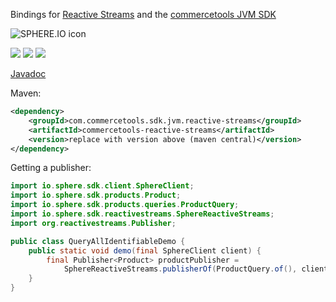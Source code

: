 Bindings for <a href="https://github.com/reactive-streams/reactive-streams-jvm" target="_blank">Reactive Streams</a> and the <a href="https://github.com/sphereio/sphere-jvm-sdk">commercetools JVM SDK</a>

![SPHERE.IO icon](https://admin.sphere.io/assets/images/sphere_logo_rgb_long.png)

[![][travis img]][travis]
[![][maven img]][maven]
[![][license img]][license]

[Javadoc](http://sphereio.github.io/commercetools-jvm-sdk-reactive-streams-add-ons/)



Maven:

```xml
<dependency>
    <groupId>com.commercetools.sdk.jvm.reactive-streams</groupId>
    <artifactId>commercetools-reactive-streams</artifactId>
    <version>replace with version above (maven central)</version>
</dependency>
```

Getting a publisher:

```java
import io.sphere.sdk.client.SphereClient;
import io.sphere.sdk.products.Product;
import io.sphere.sdk.products.queries.ProductQuery;
import io.sphere.sdk.reactivestreams.SphereReactiveStreams;
import org.reactivestreams.Publisher;

public class QueryAllIdentifiableDemo {
    public static void demo(final SphereClient client) {
        final Publisher<Product> productPublisher = 
            SphereReactiveStreams.publisherOf(ProductQuery.of(), client);
    }
}
```

[travis]:https://travis-ci.org/sphereio/commercetools-jvm-sdk-reactive-streams-add-ons
[travis img]:https://travis-ci.org/sphereio/commercetools-jvm-sdk-reactive-streams-add-ons.svg?branch=master

[maven]:http://search.maven.org/#search|gav|1|g:"com.commercetools.sdk.jvm.reactive-streams"%20AND%20a:"commercetools-reactive-streams"
[maven img]:https://maven-badges.herokuapp.com/maven-central/com.commercetools.sdk.jvm.reactive-streams/commercetools-reactive-streams/badge.svg

[license]:LICENSE.md
[license img]:https://img.shields.io/badge/License-Apache%202-blue.svg
